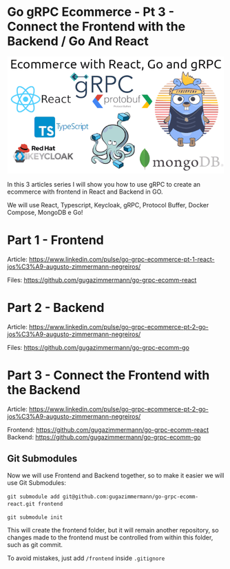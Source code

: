 # Go gRPC Ecommerce - Pt 3 - Connect the Frontend with the Backend / Go And React

![cover](imgs/cover.png)

In this 3 articles series I will show you how to use gRPC to create an ecommerce with frontend in React and Backend in GO.

We will use React, Typescript, Keycloak, gRPC, Protocol Buffer, Docker Compose, MongoDB e Go!

# Part 1 - Frontend

Article: https://www.linkedin.com/pulse/go-grpc-ecommerce-pt-1-react-jos%C3%A9-augusto-zimmermann-negreiros/

Files: https://github.com/gugazimmermann/go-grpc-ecomm-react

# Part 2 - Backend

Article: https://www.linkedin.com/pulse/go-grpc-ecommerce-pt-2-go-jos%C3%A9-augusto-zimmermann-negreiros/

Files: https://github.com/gugazimmermann/go-grpc-ecomm-go

# Part 3 - Connect the Frontend with the Backend

Article: https://www.linkedin.com/pulse/go-grpc-ecommerce-pt-2-go-jos%C3%A9-augusto-zimmermann-negreiros/

Frontend: https://github.com/gugazimmermann/go-grpc-ecomm-react
Backend: https://github.com/gugazimmermann/go-grpc-ecomm-go

## Git Submodules

Now we will use Frontend and Backend together, so to make it easier we will use Git Submodules:

`git submodule add git@github.com:gugazimmermann/go-grpc-ecomm-react.git frontend`

`git submodule init`

This will create the frontend folder, but it will remain another repository, so changes made to the frontend must be controlled from within this folder, such as git commit.

To avoid mistakes, just add `/frontend` inside `.gitignore`